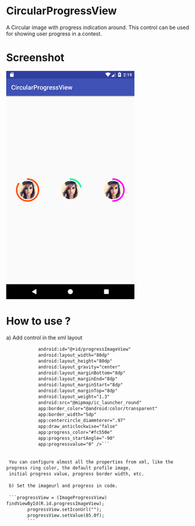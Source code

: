 # CircularProgressView

A Circular image with progress indication around. This control can be used for showing user progress in a contest.

# Screenshot

<img src="/screenshots/progressview.png" width="346" height="615" alt="Progress"/>

# How to use ?

a) Add control in the xml layout

```<com.lajesh.circularprogressview.ImageProgressView
            android:id="@+id/progressImageView"
            android:layout_width="80dp"
            android:layout_height="80dp"
            android:layout_gravity="center"
            android:layout_marginBottom="8dp"
            android:layout_marginEnd="8dp"
            android:layout_marginStart="8dp"
            android:layout_marginTop="8dp"
            android:layout_weight="1.3"
            android:src="@mipmap/ic_launcher_round"
            app:border_color="@android:color/transparent"
            app:border_width="5dp"
            app:centercircle_diammterer=".97"
            app:draw_anticlockwise="false"
            app:progress_color="#fc550e"
            app:progress_startAngle="-90"
            app:progressvalue="0" />```
        
            
 You can configure almost all the properties from xml, like the progress ring color, the default profile image,
 initial progress value, progress border width, etc.
 
 b) Set the imageurl and progress in code.
 
 ```progressView = (ImageProgressView) findViewById(R.id.progressImageView);
        progressView.setIconUrl("");
        progressView.setValue(85.0f);
        ```
